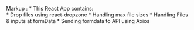  Markup : * This React App contains:            
          * Drop files using react-dropzone 
          * Handling max file sizes
          * Handling Files & inputs at formData
          * Sending formdata to API using Axios
